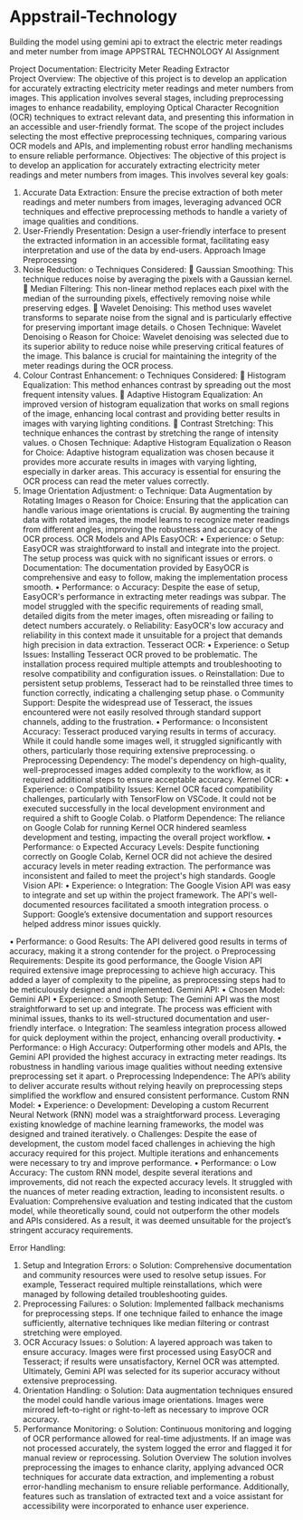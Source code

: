 # Appstrail-Technology
Building the model using gemini api to extract the electric meter readings and meter number from image
				APPSTRAL TECHNOLOGY
				       AI Assignment

Project Documentation: Electricity Meter Reading Extractor	
Project Overview:
The objective of this project is to develop an application for accurately extracting electricity meter readings and meter numbers from images. This application involves several stages, including preprocessing images to enhance readability, employing Optical Character Recognition (OCR) techniques to extract relevant data, and presenting this information in an accessible and user-friendly format. The scope of the project includes selecting the most effective preprocessing techniques, comparing various OCR models and APIs, and implementing robust error handling mechanisms to ensure reliable performance.
Objectives:
The objective of this project is to develop an application for accurately extracting electricity meter readings and meter numbers from images. This involves several key goals:
1.	Accurate Data Extraction: Ensure the precise extraction of both meter readings and meter numbers from images, leveraging advanced OCR techniques and effective preprocessing methods to handle a variety of image qualities and conditions.
2.	User-Friendly Presentation: Design a user-friendly interface to present the extracted information in an accessible format, facilitating easy interpretation and use of the data by end-users.
Approach
Image Preprocessing
1.	Noise Reduction:
o	Techniques Considered:
	Gaussian Smoothing: This technique reduces noise by averaging the pixels with a Gaussian kernel.
	Median Filtering: This non-linear method replaces each pixel with the median of the surrounding pixels, effectively removing noise while preserving edges.
	Wavelet Denoising: This method uses wavelet transforms to separate noise from the signal and is particularly effective for preserving important image details.
o	Chosen Technique: Wavelet Denoising
o	Reason for Choice: Wavelet denoising was selected due to its superior ability to reduce noise while preserving critical features of the image. This balance is crucial for maintaining the integrity of the meter readings during the OCR process.
2.	Colour Contrast Enhancement:
o	Techniques Considered:
	Histogram Equalization: This method enhances contrast by spreading out the most frequent intensity values.
	Adaptive Histogram Equalization: An improved version of histogram equalization that works on small regions of the image, enhancing local contrast and providing better results in images with varying lighting conditions.
	Contrast Stretching: This technique enhances the contrast by stretching the range of intensity values.
o	Chosen Technique: Adaptive Histogram Equalization
o	Reason for Choice: Adaptive histogram equalization was chosen because it provides more accurate results in images with varying lighting, especially in darker areas. This accuracy is essential for ensuring the OCR process can read the meter values correctly.
3.	Image Orientation Adjustment:
o	Technique: Data Augmentation by Rotating Images
o	Reason for Choice: Ensuring that the application can handle various image orientations is crucial. By augmenting the training data with rotated images, the model learns to recognize meter readings from different angles, improving the robustness and accuracy of the OCR process.
OCR Models and APIs
EasyOCR:
•	Experience:
o	Setup: EasyOCR was straightforward to install and integrate into the project. The setup process was quick with no significant issues or errors.
o	Documentation: The documentation provided by EasyOCR is comprehensive and easy to follow, making the implementation process smooth.
•	Performance:
o	Accuracy: Despite the ease of setup, EasyOCR's performance in extracting meter readings was subpar. The model struggled with the specific requirements of reading small, detailed digits from the meter images, often misreading or failing to detect numbers accurately.
o	Reliability: EasyOCR's low accuracy and reliability in this context made it unsuitable for a project that demands high precision in data extraction.
Tesseract OCR:
•	Experience:
o	Setup Issues: Installing Tesseract OCR proved to be problematic. The installation process required multiple attempts and troubleshooting to resolve compatibility and configuration issues.
o	Reinstallation: Due to persistent setup problems, Tesseract had to be reinstalled three times to function correctly, indicating a challenging setup phase.
o	Community Support: Despite the widespread use of Tesseract, the issues encountered were not easily resolved through standard support channels, adding to the frustration.
•	Performance:
o	Inconsistent Accuracy: Tesseract produced varying results in terms of accuracy. While it could handle some images well, it struggled significantly with others, particularly those requiring extensive preprocessing.
o	Preprocessing Dependency: The model's dependency on high-quality, well-preprocessed images added complexity to the workflow, as it required additional steps to ensure acceptable accuracy.
Kernel OCR:
•	Experience:
o	Compatibility Issues: Kernel OCR faced compatibility challenges, particularly with TensorFlow on VSCode. It could not be executed successfully in the local development environment and required a shift to Google Colab.
o	Platform Dependence: The reliance on Google Colab for running Kernel OCR hindered seamless development and testing, impacting the overall project workflow.
•	Performance:
o	Expected Accuracy Levels: Despite functioning correctly on Google Colab, Kernel OCR did not achieve the desired accuracy levels in meter reading extraction. The performance was inconsistent and failed to meet the project's high standards.
Google Vision API:
•	Experience:
o	Integration: The Google Vision API was easy to integrate and set up within the project framework. The API's well-documented resources facilitated a smooth integration process.
o	Support: Google’s extensive documentation and support resources helped address minor issues quickly.


•	Performance:
o	Good Results: The API delivered good results in terms of accuracy, making it a strong contender for the project.
o	Preprocessing Requirements: Despite its good performance, the Google Vision API required extensive image preprocessing to achieve high accuracy. This added a layer of complexity to the pipeline, as preprocessing steps had to be meticulously designed and implemented.
Gemini API:
•	Chosen Model: Gemini API
•	Experience:
o	Smooth Setup: The Gemini API was the most straightforward to set up and integrate. The process was efficient with minimal issues, thanks to its well-structured documentation and user-friendly interface.
o	Integration: The seamless integration process allowed for quick deployment within the project, enhancing overall productivity.
•	Performance:
o	High Accuracy: Outperforming other models and APIs, the Gemini API provided the highest accuracy in extracting meter readings. Its robustness in handling various image qualities without needing extensive preprocessing set it apart.
o	Preprocessing Independence: The API’s ability to deliver accurate results without relying heavily on preprocessing steps simplified the workflow and ensured consistent performance.
Custom RNN Model:
•	Experience:
o	Development: Developing a custom Recurrent Neural Network (RNN) model was a straightforward process. Leveraging existing knowledge of machine learning frameworks, the model was designed and trained iteratively.
o	Challenges: Despite the ease of development, the custom model faced challenges in achieving the high accuracy required for this project. Multiple iterations and enhancements were necessary to try and improve performance.
•	Performance:
o	Low Accuracy: The custom RNN model, despite several iterations and improvements, did not reach the expected accuracy levels. It struggled with the nuances of meter reading extraction, leading to inconsistent results.
o	Evaluation: Comprehensive evaluation and testing indicated that the custom model, while theoretically sound, could not outperform the other models and APIs considered. As a result, it was deemed unsuitable for the project’s stringent accuracy requirements.

Error Handling:
1.	Setup and Integration Errors:
o	Solution: Comprehensive documentation and community resources were used to resolve setup issues. For example, Tesseract required multiple reinstallations, which were managed by following detailed troubleshooting guides.
2.	Preprocessing Failures:
o	Solution: Implemented fallback mechanisms for preprocessing steps. If one technique failed to enhance the image sufficiently, alternative techniques like median filtering or contrast stretching were employed.
3.	OCR Accuracy Issues:
o	Solution: A layered approach was taken to ensure accuracy. Images were first processed using EasyOCR and Tesseract; if results were unsatisfactory, Kernel OCR was attempted. Ultimately, Gemini API was selected for its superior accuracy without extensive preprocessing.
4.	Orientation Handling:
o	Solution: Data augmentation techniques ensured the model could handle various image orientations. Images were mirrored left-to-right or right-to-left as necessary to improve OCR accuracy.
5.	Performance Monitoring:
o	Solution: Continuous monitoring and logging of OCR performance allowed for real-time adjustments. If an image was not processed accurately, the system logged the error and flagged it for manual review or reprocessing.
Solution Overview
The solution involves preprocessing the images to enhance clarity, applying advanced OCR techniques for accurate data extraction, and implementing a robust error-handling mechanism to ensure reliable performance. Additionally, features such as translation of extracted text and a voice assistant for accessibility were incorporated to enhance user experience.
